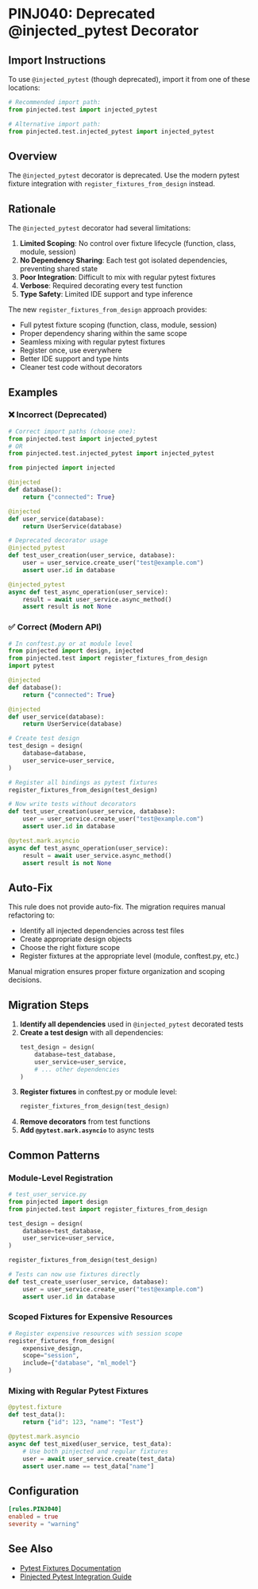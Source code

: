 # PINJ040: Deprecated @injected_pytest Decorator

## Import Instructions

To use `@injected_pytest` (though deprecated), import it from one of these locations:

```python
# Recommended import path:
from pinjected.test import injected_pytest

# Alternative import path:
from pinjected.test.injected_pytest import injected_pytest
```

## Overview

The `@injected_pytest` decorator is deprecated. Use the modern pytest fixture integration with `register_fixtures_from_design` instead.

## Rationale

The `@injected_pytest` decorator had several limitations:

1. **Limited Scoping**: No control over fixture lifecycle (function, class, module, session)
2. **No Dependency Sharing**: Each test got isolated dependencies, preventing shared state
3. **Poor Integration**: Difficult to mix with regular pytest fixtures
4. **Verbose**: Required decorating every test function
5. **Type Safety**: Limited IDE support and type inference

The new `register_fixtures_from_design` approach provides:

- Full pytest fixture scoping (function, class, module, session)
- Proper dependency sharing within the same scope
- Seamless mixing with regular pytest fixtures
- Register once, use everywhere
- Better IDE support and type hints
- Cleaner test code without decorators

## Examples

### ❌ Incorrect (Deprecated)

```python
# Correct import paths (choose one):
from pinjected.test import injected_pytest
# OR
from pinjected.test.injected_pytest import injected_pytest

from pinjected import injected

@injected
def database():
    return {"connected": True}

@injected
def user_service(database):
    return UserService(database)

# Deprecated decorator usage
@injected_pytest
def test_user_creation(user_service, database):
    user = user_service.create_user("test@example.com")
    assert user.id in database

@injected_pytest
async def test_async_operation(user_service):
    result = await user_service.async_method()
    assert result is not None
```

### ✅ Correct (Modern API)

```python
# In conftest.py or at module level
from pinjected import design, injected
from pinjected.test import register_fixtures_from_design
import pytest

@injected
def database():
    return {"connected": True}

@injected
def user_service(database):
    return UserService(database)

# Create test design
test_design = design(
    database=database,
    user_service=user_service,
)

# Register all bindings as pytest fixtures
register_fixtures_from_design(test_design)

# Now write tests without decorators
def test_user_creation(user_service, database):
    user = user_service.create_user("test@example.com")
    assert user.id in database

@pytest.mark.asyncio
async def test_async_operation(user_service):
    result = await user_service.async_method()
    assert result is not None
```

## Auto-Fix

This rule does not provide auto-fix. The migration requires manual refactoring to:
- Identify all injected dependencies across test files
- Create appropriate design objects
- Choose the right fixture scope
- Register fixtures at the appropriate level (module, conftest.py, etc.)

Manual migration ensures proper fixture organization and scoping decisions.

## Migration Steps

1. **Identify all dependencies** used in `@injected_pytest` decorated tests
2. **Create a test design** with all dependencies:
   ```python
   test_design = design(
       database=test_database,
       user_service=user_service,
       # ... other dependencies
   )
   ```
3. **Register fixtures** in conftest.py or module level:
   ```python
   register_fixtures_from_design(test_design)
   ```
4. **Remove decorators** from test functions
5. **Add `@pytest.mark.asyncio`** to async tests

## Common Patterns

### Module-Level Registration

```python
# test_user_service.py
from pinjected import design
from pinjected.test import register_fixtures_from_design

test_design = design(
    database=test_database,
    user_service=user_service,
)

register_fixtures_from_design(test_design)

# Tests can now use fixtures directly
def test_create_user(user_service, database):
    user = user_service.create_user("test@example.com")
    assert user.id in database
```

### Scoped Fixtures for Expensive Resources

```python
# Register expensive resources with session scope
register_fixtures_from_design(
    expensive_design,
    scope="session",
    include={"database", "ml_model"}
)
```

### Mixing with Regular Pytest Fixtures

```python
@pytest.fixture
def test_data():
    return {"id": 123, "name": "Test"}

@pytest.mark.asyncio
async def test_mixed(user_service, test_data):
    # Use both pinjected and regular fixtures
    user = await user_service.create(test_data)
    assert user.name == test_data["name"]
```

## Configuration

```toml
[rules.PINJ040]
enabled = true
severity = "warning"
```

## See Also

- [Pytest Fixtures Documentation](https://docs.pytest.org/en/stable/fixture.html)
- [Pinjected Pytest Integration Guide](../../../docs/pytest-fixtures.md)